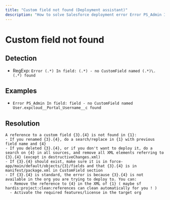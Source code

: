 ```yaml
---
title: "Custom field not found (Deployment assistant)"
description: "How to solve Salesforce deployment error Error PS_Admin In field: field - no CustomField named User.expcloud__Portal_Username__c found"
---
```

<!-- markdownlint-disable MD013 -->
# Custom field not found

## Detection

- RegExp: `Error (.*) In field: (.*) - no CustomField named (.*)\.(.*) found`

## Examples

- `Error PS_Admin In field: field - no CustomField named User.expcloud__Portal_Username__c found`

## Resolution

```shell
A reference to a custom field {3}.{4} is not found in {1}:
- If you renamed {3}.{4}, do a search/replace in {1} with previous field name and {4}
- If you deleted {3}.{4}, or if you don't want to deploy it, do a search on {4} in all sources, and remove all XML elements referring to {3}.{4} (except in destructiveChanges.xml)
- If {3}.{4} should exist, make sure it is in force-app/main/default/objects/{3}/fields and that {3}.{4} is in manifest/package.xml in CustomField section
- If {3}.{4} is standard, the error is because {3}.{4} is not available in the org you are trying to deploy to. You can:
  - Remove the reference to {4} in the XML of {1} ( maybe sf hardis:project:clean:references can clean automatically for you ! )
  - Activate the required features/license in the target org

```
